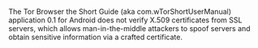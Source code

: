 The Tor Browser the Short Guide (aka com.wTorShortUserManual) application 0.1 for Android does not verify X.509 certificates from SSL servers, which allows man-in-the-middle attackers to spoof servers and obtain sensitive information via a crafted certificate.